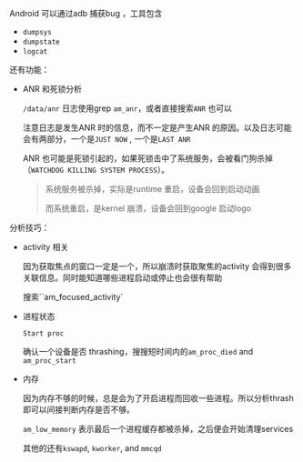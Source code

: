 Android 可以通过adb 捕获bug ，工具包含

- `dumpsys` 
- `dumpstate`
- `logcat`  



还有功能：

- ANR 和死锁分析

    `/data/anr` 日志使用grep `am_anr`，或者直接搜索`ANR` 也可以

    注意日志是发生ANR 时的信息，而不一定是产生ANR 的原因。以及日志可能会有两部分，一个是`JUST NOW` , 一个是`LAST ANR`  

    ANR 也可能是死锁引起的，如果死锁击中了系统服务，会被看门狗杀掉（`WATCHDOG KILLING SYSTEM PROCESS`）。

    > 系统服务被杀掉，实际是runtime 重启，设备会回到启动动画
    >
    > 而系统重启，是kernel 崩溃，设备会回到google 启动logo  



分析技巧：

- activity 相关

    因为获取焦点的窗口一定是一个，所以崩溃时获取聚焦的activity 会得到很多关联信息。同时能知道哪些进程启动或停止也会很有帮助  

    搜索``am_focused_activity` 

- 进程状态

    `Start proc`  

    确认一个设备是否 thrashing，搜搜短时间内的`am_proc_died` and `am_proc_start`

- 内存

    因为内存不够的时候，总是会为了开启进程而回收一些进程。所以分析thrash 即可以间接判断内存是否不够。

    `am_low_memory` 表示最后一个进程缓存都被杀掉，之后便会开始清理services  

    其他的还有`kswapd`, `kworker`, and `mmcqd`  

    
